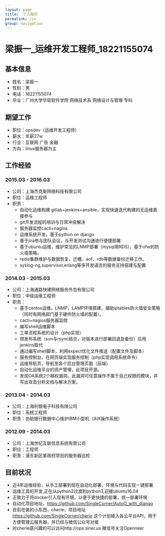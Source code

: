 ```yaml
---
layout: page
title:  个人简历
permalink: /cv
group: navigation
---
```


# 梁振一_运维开发工程师_18221155074

## 基本信息
- 姓名：梁振一
- 性别：男
- 电话：18221155074
- 毕业：广州大学华软软件学院 网络技术系 网络设计与管理 专科

## 期望工作
- 职位：opsdev（运维开发工程师）
- 薪水：年薪27w
- 行业：互联网 广告 金融
- 方向：linux服务器为主

## 工作经验

### 2015.03 - 2016.03
- 公司：上海杰克斯网络科技有限公司
- 职位：运维工程师
- 职责：
	- 自动化运维构建 gitlab+jenkins+ansible，实现快速迭代构建的无运维直接参与
	- git开发流程的培训与日常冲突解决
	- 服务器监控cacti+nagios
	- 运维系统开发，基于python on django
	- 基于jira参与团队会议，与开发测试沟通进行便捷部署
	- 基于ubuntu运维，维护常见的LNMP部署（mysql用RDS），基于ufw的防火墙策略。
	- redis集群维护与数据恢复，迁槽、aof、rdb等数据备份迁移工作。
	- syslog-ng,supervisor,erlang等多开发语言的服务支持搭建与配置

### 2014.03 - 2015.03
- 公司：上海通路快建网络服务外包有限公司
- 职位：中级运维工程师
- 职责：
	- 基于centos运维，LNMP，LAMP环境搭建，辅助iptables防火墙安全策略（同时有网络部门基于硬件防火墙的配置）。
	- cacti+nagios服务器监控
	- 编写shell运维脚本
	- 工单流程系统的设计（php实现）
	- 预发布系统（svn与rsync结合，对版本进行部署回退及备份）后用jenkins取代
	- 通过编写shell脚本，利用expect优化文件推送（配置文件及脚本）
	- 服务控制台，在网页端实现服务控制（php实现调用系统命令）
	- 运维导航页，导航至各个后台管理页面（前端）
	- 自动化运维平台的资产管理，此项目开源。
	- 发现OA系统2个越权漏洞，此漏洞可任意操作不属于自己权限的模块，并写出攻击分析文档与解决方案，

### 2013.04 - 2014.03
- 公司：上海利银电子科技有限公司
- 职位：系统工程师
- 职责：协助银行数据中心维护IBM小型机（AIX操作系统）

### 2012.09 - 2014.03
- 公司：上海世纪互联信息系统有限公司
- 职位：工程师
- 职责：浦东新区某政府项目的服务器巡检

## 目前状况
- 近4年运维经验，从手工部署到现在自动化部署，环境与代码实现一键部署
- 运维工具的开发,正在从python2过渡到python3,迎接ubuntu16.04
- 正致力于将docker引入现有环境，以便于更快捷的部署，统一部署环境
- 自动化项目地址，https://github.com/SingleCorner/AutoO_with_django
- 目前在做的小东西，cherie，项目地址 https://github.com/SingleCorner/cherie 这个计划接入各云平台API，用于方便管理云服务器，并已经与微信公众号对接
- 对cherie感兴趣的可以访问http://ops.siner.us 微信号关注Openneer
